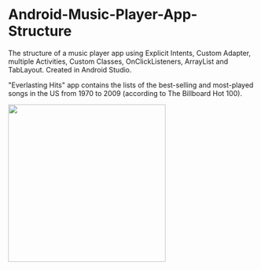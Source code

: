 # Android-Music-Player-App-Structure

The structure of a music player app using Explicit Intents, Custom Adapter, multiple Activities, Custom Classes, OnClickListeners, ArrayList and TabLayout. Created in Android Studio.

"Everlasting Hits" app contains the lists of the best-selling and most-played songs in the US from 1970 to 2009 (according to The Billboard Hot 100).

<img src="http://cmsweb.pl/wp-content/uploads/2018/04/EverlastingHitsApp.png" width="320">

